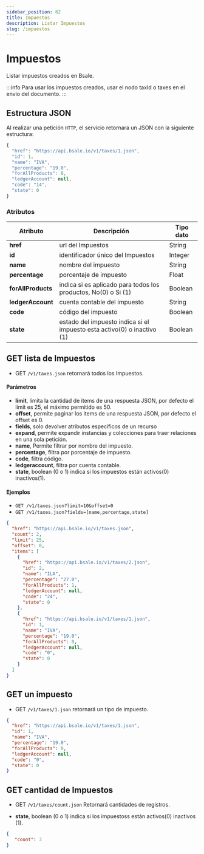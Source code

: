 ```yaml
---
sidebar_position: 62
title: Impuestos
description: Listar Impuestos
slug: /impuestos
---
```



# Impuestos
Listar impuestos creados en Bsale. 

:::info
Para usar los impuestos creados, usar el nodo taxId o taxes en el envío del documento.
:::

## Estructura JSON

Al realizar una petición `HTTP`, el servicio retornara un JSON con la siguiente estructura:

```js title="Response /taxes/1.json"
{
  "href": "https://api.bsale.io/v1/taxes/1.json",
  "id": 1,
  "name": "IVA",
  "percentage": "19.0",
  "forAllProducts": 0,
  "ledgerAccount": null,
  "code": "14",
  "state": 0
}
```

### Atributos
| Atributo      | Descripción | Tipo dato |
| ----------- | ----------- | ----------- |
| **href**      | url del Impuestos     | String       |
| **id**   | identificador único del Impuestos   | Integer |
| **name**   | nombre del impuesto | String |
| **percentage**   | porcentaje de impuesto | Float |
| **forAllProducts**   | indica si es aplicado para todos los productos, No(0) o Si (1)| Boolean |
| **ledgerAccount**   | cuenta contable del impuesto | String |
| **code**   | código del impuesto | Boolean |
| **state**   | estado del impuesto indica si el impuesto esta activo(0) o inactivo (1) | Boolean |

## GET lista de Impuestos
- GET `/v1/taxes.json` retornará todos los Impuestos.

#### Parámetros
- **limit**, limita la cantidad de items de una respuesta JSON, por defecto el limit es 25, el máximo permitido es 50.
- **offset**, permite paginar los items de una respuesta JSON, por defecto el offset es 0.
- **fields**, solo devolver atributos específicos de un recurso
- **expand**, permite expandir instancias y colecciones para traer relaciones en una sola petición.
- **name**, Permite filtrar por nombre del impuesto.
- **percentage**, filtra por porcentaje de impuesto.
- **code**, filtra código.
- **ledgeraccount**, filtra por cuenta contable.
- **state**, boolean (0 o 1) indica si los impuestos están activos(0) inactivos(1).
  
#### Ejemplos
- `GET /v1/taxes.json?limit=10&offset=0`
- `GET /v1/taxes.json?fields=[name,percentage,state]`


```json title="Response /taxes.json "
{
  "href": "https://api.bsale.io/v1/taxes.json",
  "count": 2,
  "limit": 25,
  "offset": 0,
  "items": [
    {
      "href": "https://api.bsale.io/v1/taxes/2.json",
      "id": 2,
      "name": "ILA",
      "percentage": "27.0",
      "forAllProducts": 1,
      "ledgerAccount": null,
      "code": "24",
      "state": 0
    },
    {
      "href": "https://api.bsale.io/v1/taxes/1.json",
      "id": 1,
      "name": "IVA",
      "percentage": "19.0",
      "forAllProducts": 0,
      "ledgerAccount": null,
      "code": "0",
      "state": 0
    }
  ]
}
```
## GET un impuesto
- GET `/v1/taxes/1.json` retornará un tipo de impuesto.

```json title="Response /taxes/1.json"
{
  "href": "https://api.bsale.io/v1/taxes/1.json",
  "id": 1,
  "name": "IVA",
  "percentage": "19.0",
  "forAllProducts": 0,
  "ledgerAccount": null,
  "code": "0",
  "state": 0
}
```

## GET cantidad de Impuestos
- GET `/v1/taxes/count.json` Retornará cantidades de registros.

- **state**, boolean (0 o 1) indica si los impuestoss están activos(0) inactivos (1).
  
```json 
{
   "count": 3
}
```
